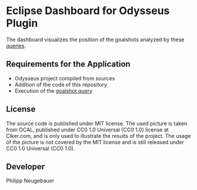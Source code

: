 # Eclipse Dashboard for Odysseus Plugin

The dashboard visualizes the position of the goalshots analyzed by these [queries](https://github.com/philippneugebauer/debs_2013_project).

## Requirements for the Application

- Odysseus project compiled from sources
- Addition of the code of this repository
- Execution of the [goalshot query](https://github.com/philippneugebauer/debs_2013_project)

## License

The source code is published under MIT license.
The used picture is taken from OCAL, published under CC0 1.0 Universal (CC0 1.0) license at Clker.com, and is only used to illustrate the results of the project.
The usage of the picture is not covered by the MIT license and is still released under CC0 1.0 Universal (CC0 1.0).

## Developer

Philipp Neugebauer